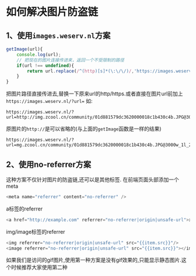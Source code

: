 # 如何解决图片防盗链

## 1、使用`images.weserv.nl`方案

```javascript
getImage(url){
	console.log(url);
	// 把现在的图片连接传进来，返回一个不受限制的路径
	if(url !== undefined){
		return url.replace(/^(http)[s]*(\:\/\/)/,'https://images.weserv.nl/?url=');
	}
}
```
把图片路径直接传进去,替换一下原来url的http/https.或者直接在图片url前加上`https://images.weserv.nl/?url=`
如:

```
https://images.weserv.nl/?url=http://img.zcool.cn/community/01d881579dc3620000018c1b430c4b.JPG@3000w_1l_2o_100sh.jpg
```
原图片的`http://`是可以省略的(与上面的`getImage`函数是一样的结果)

```
https://images.weserv.nl/?url=mg.zcool.cn/community/01d881579dc3620000018c1b430c4b.JPG@3000w_1l_2o_100sh.jpg
```

## 2、使用no-referrer方案

这种方案不仅针对图片的防盗链,还可以是其他标签.
在前端页面头部添加一个meta

``` javascript
<meta name="referrer" content="no-referrer" />
```

a标签的referrer

``` javascript
<a href="http://example.com" referrer="no-referrer|origin|unsafe-url">xxx</a>
```

img/image标签的referrer

``` javascript
<img referrer="no-referrer|origin|unsafe-url" src="{{item.src}}"/>
<image referrer="no-referrer|origin|unsafe-url" src="{{item.src}}"></image>
```

如果我们是访问的gif图片,使用第一种方案是没有gif效果的,只能显示静态图片.这个时候推荐大家使用第二种
